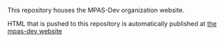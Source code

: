 This repository houses the MPAS-Dev organization website.

HTML that is pushed to this repository is automatically published at [the mpas-dev website](http://mpas-dev.github.com)


